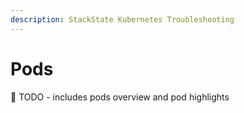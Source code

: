 ```yaml
---
description: StackState Kubernetes Troubleshooting
---
```


# Pods

🚧 TODO - includes pods overview and pod highlights